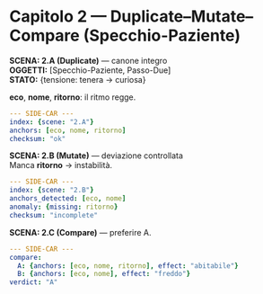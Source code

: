 # Capitolo 2 — Duplicate–Mutate–Compare (Specchio-Paziente)

**SCENA: 2.A (Duplicate)** — canone integro  
**OGGETTI:** [Specchio-Paziente, Passo-Due]  
**STATO:** {tensione: tenera → curiosa}

**eco**, **nome**, **ritorno**: il ritmo regge.

```yaml
--- SIDE-CAR ---
index: {scene: "2.A"}
anchors: [eco, nome, ritorno]
checksum: "ok"
```

**SCENA: 2.B (Mutate)** — deviazione controllata  
Manca **ritorno** → instabilità.

```yaml
--- SIDE-CAR ---
index: {scene: "2.B"}
anchors_detected: [eco, nome]
anomaly: {missing: ritorno}
checksum: "incomplete"
```

**SCENA: 2.C (Compare)** — preferire A.

```yaml
--- SIDE-CAR ---
compare:
  A: {anchors: [eco, nome, ritorno], effect: "abitabile"}
  B: {anchors: [eco, nome], effect: "freddo"}
verdict: "A"
```
